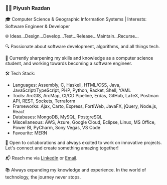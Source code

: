 ### 👨‍💻 Piyush Razdan

🎓 Computer Science & Geographic Information Systems | Interests: Software Engineer & Developer 

🌐 Ideas...Design...Develop...Test...Release...Maintain...Recurse...

🔍 Passionate about software development, algorithms, and all things tech.

🌱 Currently sharpening my skills and knowledge as a computer science student, and working towards becoming a software engineer.

🛠️ Tech Stack:
- Languages: Assembly, C, Haskell, HTML/CSS, Java, JavaScript/TypeScript, PHP, Python, Racket, Shell, YAML
- Tools: ArcGIS, ArcMap, CI/CD Pipeline, Erdas, GitHub, LaTeX, Postman API, REST, Sockets, Terraform
- Frameworks: Ajax, Carto, Express, FortiWeb, JavaFX, jQuery, Node.js, React
- Databases: MongoDB, MySQL, PostgreSQL
- Miscellaneous: AWS, Azure, Google Cloud, Eclipse, Linux, MS Office, Power BI, PyCharm, Sony Vegas, VS Code
- Favourite: MERN

🌟 Open to collaborations and always excited to work on innovative projects. Let's connect and create something amazing together!

📬 Reach me via [LinkedIn](https://www.linkedin.com/in/piyushrazdan/) or [Email](piyush.razdan@gmail.com).

📚 Always expanding my knowledge and experience. In the world of technology, the journey never stops.

